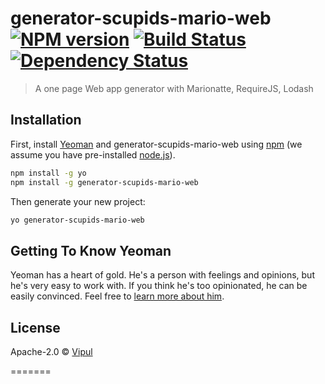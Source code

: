 # generator-scupids-mario-web [![NPM version][npm-image]][npm-url] [![Build Status][travis-image]][travis-url] [![Dependency Status][daviddm-image]][daviddm-url]
> A one page Web app generator with Marionatte, RequireJS, Lodash

## Installation

First, install [Yeoman](http://yeoman.io) and generator-scupids-mario-web using [npm](https://www.npmjs.com/) (we assume you have pre-installed [node.js](https://nodejs.org/)).

```bash
npm install -g yo
npm install -g generator-scupids-mario-web
```

Then generate your new project:

```bash
yo generator-scupids-mario-web
```

## Getting To Know Yeoman

Yeoman has a heart of gold. He&#39;s a person with feelings and opinions, but he&#39;s very easy to work with. If you think he&#39;s too opinionated, he can be easily convinced. Feel free to [learn more about him](http://yeoman.io/).

## License

Apache-2.0 © [Vipul](vipul261.github.io)


[npm-image]: https://badge.fury.io/js/generator-scupids-mario-web.svg
[npm-url]: https://npmjs.org/package/generator-scupids-mario-web
[travis-image]: https://travis-ci.org/vipul261/generator-scupids-mario-web.svg?branch=master
[travis-url]: https://travis-ci.org/vipul261/generator-scupids-mario-web
[daviddm-image]: https://david-dm.org/vipul261/generator-scupids-mario-web.svg?theme=shields.io
[daviddm-url]: https://david-dm.org/vipul261/generator-scupids-mario-web
=======
